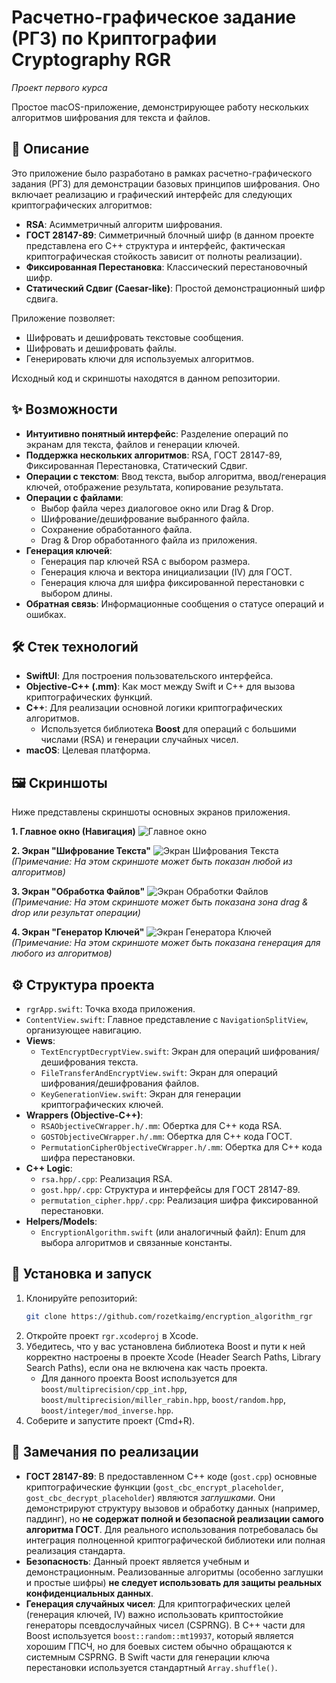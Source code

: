 # Расчетно-графическое задание (РГЗ) по Криптографии Cryptography RGR
_Проект первого курса_

Простое macOS-приложение, демонстрирующее работу нескольких алгоритмов шифрования для текста и файлов.


## 📜 Описание

Это приложение было разработано в рамках расчетно-графического задания (РГЗ) для демонстрации базовых принципов шифрования. Оно включает реализацию и графический интерфейс для следующих криптографических алгоритмов:

* **RSA**: Асимметричный алгоритм шифрования.
* **ГОСТ 28147-89**: Симметричный блочный шифр (в данном проекте представлена его C++ структура и интерфейс, фактическая криптографическая стойкость зависит от полноты реализации).
* **Фиксированная Перестановка**: Классический перестановочный шифр.
* **Статический Сдвиг (Caesar-like)**: Простой демонстрационный шифр сдвига.

Приложение позволяет:
* Шифровать и дешифровать текстовые сообщения.
* Шифровать и дешифровать файлы.
* Генерировать ключи для используемых алгоритмов.

Исходный код и скриншоты находятся в данном репозитории.

## ✨ Возможности

* **Интуитивно понятный интерфейс**: Разделение операций по экранам для текста, файлов и генерации ключей.
* **Поддержка нескольких алгоритмов**: RSA, ГОСТ 28147-89, Фиксированная Перестановка, Статический Сдвиг.
* **Операции с текстом**: Ввод текста, выбор алгоритма, ввод/генерация ключей, отображение результата, копирование результата.
* **Операции с файлами**:
    * Выбор файла через диалоговое окно или Drag & Drop.
    * Шифрование/дешифрование выбранного файла.
    * Сохранение обработанного файла.
    * Drag & Drop обработанного файла из приложения.
* **Генерация ключей**:
    * Генерация пар ключей RSA с выбором размера.
    * Генерация ключа и вектора инициализации (IV) для ГОСТ.
    * Генерация ключа для шифра фиксированной перестановки с выбором длины.
* **Обратная связь**: Информационные сообщения о статусе операций и ошибках.

## 🛠️ Стек технологий

* **SwiftUI**: Для построения пользовательского интерфейса.
* **Objective-C++ (.mm)**: Как мост между Swift и C++ для вызова криптографических функций.
* **C++**: Для реализации основной логики криптографических алгоритмов.
    * Используется библиотека **Boost** для операций с большими числами (RSA) и генерации случайных чисел.
* **macOS**: Целевая платформа.

## 🖼️ Скриншоты

Ниже представлены скриншоты основных экранов приложения.

**1. Главное окно (Навигация)**
![Главное окно](./files/one.png)

**2. Экран "Шифрование Текста"**
![Экран Шифрования Текста](./files/four.png)
*(Примечание: На этом скриншоте может быть показан любой из алгоритмов)*

**3. Экран "Обработка Файлов"**
![Экран Обработки Файлов](./files/three.png)
*(Примечание: На этом скриншоте может быть показана зона drag & drop или результат операции)*

**4. Экран "Генератор Ключей"**
![Экран Генератора Ключей](./files/two.png)
*(Примечание: На этом скриншоте может быть показана генерация для любого из алгоритмов)*

## ⚙️ Структура проекта

* `rgrApp.swift`: Точка входа приложения.
* `ContentView.swift`: Главное представление с `NavigationSplitView`, организующее навигацию.
* **Views**:
    * `TextEncryptDecryptView.swift`: Экран для операций шифрования/дешифрования текста.
    * `FileTransferAndEncryptView.swift`: Экран для операций шифрования/дешифрования файлов.
    * `KeyGenerationView.swift`: Экран для генерации криптографических ключей.
* **Wrappers (Objective-C++)**:
    * `RSAObjectiveCWrapper.h/.mm`: Обертка для C++ кода RSA.
    * `GOSTObjectiveCWrapper.h/.mm`: Обертка для C++ кода ГОСТ.
    * `PermutationCipherObjectiveCWrapper.h/.mm`: Обертка для C++ кода шифра перестановки.
* **C++ Logic**:
    * `rsa.hpp/.cpp`: Реализация RSA.
    * `gost.hpp/.cpp`: Структура и интерфейсы для ГОСТ 28147-89.
    * `permutation_cipher.hpp/.cpp`: Реализация шифра фиксированной перестановки.
* **Helpers/Models**:
    * `EncryptionAlgorithm.swift` (или аналогичный файл): Enum для выбора алгоритмов и связанные константы.

## 🚀 Установка и запуск

1.  Клонируйте репозиторий:
    ```bash
    git clone https://github.com/rozetkaimg/encryption_algorithm_rgr
    ```
2.  Откройте проект `rgr.xcodeproj` в Xcode.
3.  Убедитесь, что у вас установлена библиотека Boost и пути к ней корректно настроены в проекте Xcode (Header Search Paths, Library Search Paths), если она не включена как часть проекта.
    * Для данного проекта Boost используется для `boost/multiprecision/cpp_int.hpp`, `boost/multiprecision/miller_rabin.hpp`, `boost/random.hpp`, `boost/integer/mod_inverse.hpp`.
4.  Соберите и запустите проект (Cmd+R).

## 📝 Замечания по реализации

* **ГОСТ 28147-89**: В предоставленном C++ коде (`gost.cpp`) основные криптографические функции (`gost_cbc_encrypt_placeholder`, `gost_cbc_decrypt_placeholder`) являются *заглушками*. Они демонстрируют структуру вызовов и обработку данных (например, паддинг), но **не содержат полной и безопасной реализации самого алгоритма ГОСТ**. Для реального использования потребовалась бы интеграция полноценной криптографической библиотеки или полная реализация стандарта.
* **Безопасность**: Данный проект является учебным и демонстрационным. Реализованные алгоритмы (особенно заглушки и простые шифры) **не следует использовать для защиты реальных конфиденциальных данных**.
* **Генерация случайных чисел**: Для криптографических целей (генерация ключей, IV) важно использовать криптостойкие генераторы псевдослучайных чисел (CSPRNG). В C++ части для Boost используется `boost::random::mt19937`, который является хорошим ГПСЧ, но для боевых систем обычно обращаются к системным CSPRNG. В Swift части для генерации ключа перестановки используется стандартный `Array.shuffle()`.
